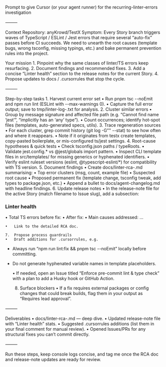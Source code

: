 Prompt to give Cursor (or your agent runner) for the recurring-linter-errors investigation

⸻

Context
Repository: anyKrowd/TestX
Symptom: Every Story branch triggers waves of TypeScript / ESLint / Jest errors that require several “auto-fix” passes before CI succeeds. We need to unearth the root causes (template bugs, wrong tsconfig, missing typings, etc.) and bake permanent prevention rules into the project.

Your mission
	1.	Pinpoint why the same classes of linter/TS errors keep resurfacing.
	2.	Document findings and recommended fixes.
	3.	Add a concise “Linter health” section to the release notes for the current Story.
	4.	Propose updates to docs / .cursorrules that stop the cycle.

⸻

Step-by-step tasks
	1.	Harvest current error set
	•	Run pnpm tsc --noEmit and npm run lint (ESLint with --max-warnings 0).
	•	Capture the full error output; save to tmp/linter-log-<date>.txt for analysis.
	2.	Cluster similar errors
	•	Group by message signature and affected file path (e.g. “Cannot find name ‘jest’”, “implicitly has an ‘any’ type”).
	•	Count occurrences; identify hot-spot files (templates, auto-generated specs, utils).
	3.	Trace regeneration sources
	•	For each cluster, grep commit history (git log -G"<error snippet>" --stat) to see how often and where it reappears.
	•	Note if it originates from testx create templates, copy-pasted boilerplate, or mis-configured ts/jest settings.
	4.	Root-cause hypotheses & quick tests
	•	Check tsconfig.json paths / typeRoots.
	•	Validate jest.config.* vs @jest/globals import pattern.
	•	Inspect CLI template files in src/templates/ for missing generics or hyphenated identifiers.
	•	Verify eslint ruleset versions (eslint, @typescript-eslint/*) for compatibility with TS version.
	5.	Document findings
	•	Create docs/linter-rca-.md summarising:
	•	Top error clusters (msg, count, example file)
	•	Suspected root cause
	•	Proposed permanent fix (template change, tsconfig tweak, add types to package.json, etc.)
	•	Append a bullet to docs/agent-changelog.md with headline findings.
	6.	Update release notes
	•	In the release-note file for the active Story (match filename to Issue slug), add a subsection:

### Linter health
• Total TS errors before fix: <n>
• After fix: <n>
• Main causes addressed: …


	•	Link to the detailed RCA doc.

	7.	Propose process guardrails
	•	Draft additions for .cursorrules, e.g.

- Always run “npm run lint:fix && pnpm tsc --noEmit” locally before committing.
- Do not generate hyphenated variable names in template placeholders.


	•	If needed, open an Issue titled “Enforce pre-commit lint & type check” with a plan to add a Husky hook or GitHub Action.

	8.	Surface blockers
	•	If a fix requires external packages or config changes that could break builds, flag them in your output as “Requires lead approval”.

⸻

Deliverables
	•	docs/linter-rca-<date>.md — deep dive.
	•	Updated release-note file with “Linter health” stats.
	•	Suggested .cursorrules additions (list them in your final comment for manual review).
	•	Opened Issues/PRs for any structural fixes you can’t commit directly.

⸻

Run these steps, keep console logs concise, and tag me once the RCA doc and release-note updates are ready for review.